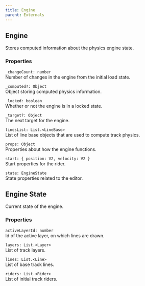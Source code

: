 ```yaml
---
title: Engine
parent: Externals
---
```


## Engine

Stores computed information about the physics engine state.

### Properties

`_changeCount: number`\
Number of changes in the engine from the initial load state.

`_computed?: Object`\
Object storing computed physics information.

`_locked: boolean`\
Whether or not the engine is in a locked state.

`_target?: Object`\
The next target for the engine.

`linesList: List.<LineBase>`\
List of line base objects that are used to compute track physics.

`props: Object`\
Properties about how the engine functions.

`start: { position: V2, velocity: V2 }`\
Start properties for the rider.

`state: EngineState`\
State properties related to the editor.

## Engine State

Current state of the engine.

### Properties

`activeLayerId: number`\
Id of the active layer, on which lines are drawn.

`layers: List.<Layer>`\
List of track layers.

`lines: List.<Line>`\
List of base track lines.

`riders: List.<Rider>`\
List of initial track riders.
